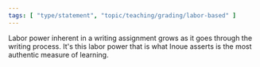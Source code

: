 ```yaml
---
tags: [ "type/statement", "topic/teaching/grading/labor-based" ]
---
```


Labor power inherent in a writing assignment grows as it goes through the writing process. It's this labor power that is what Inoue asserts is the most authentic measure of learning.
